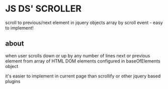 # JS DS' SCROLLER
scroll to previous/next element in jquery objects array by scroll event - easy to implement!

## about
when user scrolls down or up by any number of lines next or previous element from array of HTML DOM elements configured in baseOfElements object

it's easier to implement in current page than scrollify or other jquery based plugins
